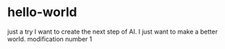 # hello-world
just a try
I want to create the next step of AI.
I just want to make a better world.
modification number 1
